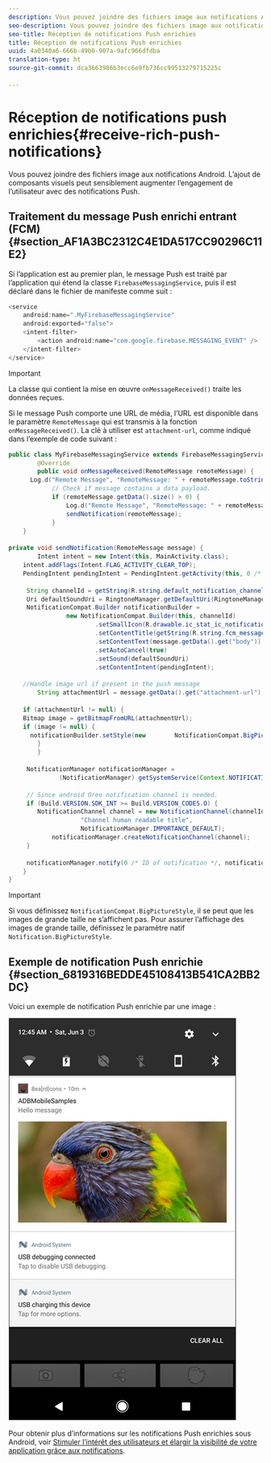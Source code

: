 ```yaml
---
description: Vous pouvez joindre des fichiers image aux notifications Android. L’ajout de composants visuels peut sensiblement augmenter l’engagement de l’utilisateur avec des notifications Push.
seo-description: Vous pouvez joindre des fichiers image aux notifications Android. L’ajout de composants visuels peut sensiblement augmenter l’engagement de l’utilisateur avec des notifications Push.
seo-title: Réception de notifications Push enrichies
title: Réception de notifications Push enrichies
uuid: 4a0340a6-666b-49b6-907a-9afc966dfdba
translation-type: ht
source-git-commit: dca3663986b3ecc6e9fb736cc99513279715225c

---
```



# Réception de notifications push enrichies{#receive-rich-push-notifications}

Vous pouvez joindre des fichiers image aux notifications Android. L’ajout de composants visuels peut sensiblement augmenter l’engagement de l’utilisateur avec des notifications Push.

## Traitement du message Push enrichi entrant (FCM) {#section_AF1A3BC2312C4E1DA517CC90296C11E2}

Si l’application est au premier plan, le message Push est traité par l’application qui étend la classe `FirebaseMessagingService`, puis il est déclaré dans le fichier de manifeste comme suit :

```java
<service
    android:name=".MyFirebaseMessagingService"
    android:exported="false">
    <intent-filter>
        <action android:name="com.google.firebase.MESSAGING_EVENT" />
    </intent-filter>
</service>
```

>[!IMPORTANT]
>
>La classe qui contient la mise en œuvre `onMessageReceived()` traite les données reçues.

Si le message Push comporte une URL de média, l’URL est disponible dans le paramètre `RemoteMessage` qui est transmis à la fonction `onMessageReceived()`. La clé à utiliser est `attachment-url`, comme indiqué dans l’exemple de code suivant :

```java
public class MyFirebaseMessagingService extends FirebaseMessagingService {
        @Override
        public void onMessageReceived(RemoteMessage remoteMessage) {
      Log.d("Remote Message", "RemoteMessage: " + remoteMessage.toString());
            // Check if message contains a data payload.
            if (remoteMessage.getData().size() > 0) {
                Log.d("Remote Message", "RemoteMessage: " + remoteMessage.getData());
                sendNotification(remoteMessage);
            }
    }
 
private void sendNotification(RemoteMessage message) {
        Intent intent = new Intent(this, MainActivity.class);
    intent.addFlags(Intent.FLAG_ACTIVITY_CLEAR_TOP);
    PendingIntent pendingIntent = PendingIntent.getActivity(this, 0 /* Request code */, intent, PendingIntent.FLAG_ONE_SHOT);

     String channelId = getString(R.string.default_notification_channel_id);
     Uri defaultSoundUri = RingtoneManager.getDefaultUri(RingtoneManager.TYPE_NOTIFICATION);
     NotificationCompat.Builder notificationBuilder =
                new NotificationCompat.Builder(this, channelId)
                        .setSmallIcon(R.drawable.ic_stat_ic_notification)
                        .setContentTitle(getString(R.string.fcm_message))
                        .setContentText(message.getData().get("body"))
                        .setAutoCancel(true)
                        .setSound(defaultSoundUri)
                        .setContentIntent(pendingIntent);
  
    //Handle image url if present in the push message 
        String attachmentUrl = message.getData().get("attachment-url");
  
    if (attachmentUrl != null) { 
    Bitmap image = getBitmapFromURL(attachmentUrl); 
    if (image != null) { 
      notificationBuilder.setStyle(new        NotificationCompat.BigPictureStyle().bigPicture(image)); 
        } 
        } 

     NotificationManager notificationManager =
              (NotificationManager) getSystemService(Context.NOTIFICATION_SERVICE);

     // Since android Oreo notification channel is needed.
     if (Build.VERSION.SDK_INT >= Build.VERSION_CODES.O) {
        NotificationChannel channel = new NotificationChannel(channelId,
                    "Channel human readable title",
                    NotificationManager.IMPORTANCE_DEFAULT);
            notificationManager.createNotificationChannel(channel);
     }

     notificationManager.notify(0 /* ID of notification */, notificationBuilder.build());
    }
}
```

>[!IMPORTANT]
>
>Si vous définissez `NotificationCompat.BigPictureStyle`, il se peut que les images de grande taille ne s’affichent pas. Pour assurer l’affichage des images de grande taille, définissez le paramètre natif `Notification.BigPictureStyle`.

## Exemple de notification Push enrichie {#section_6819316BEDDE45108413B541CA2BB2DC}

Voici un exemple de notification Push enrichie par une image :

![](assets/rich-push-notification_example.png)

Pour obtenir plus d’informations sur les notifications Push enrichies sous Android, voir [Stimuler l’intérêt des utilisateurs et élargir la visibilité de votre application grâce aux notifications](https://developer.android.com/distribute/best-practices/engage/rich-notifications.html).
